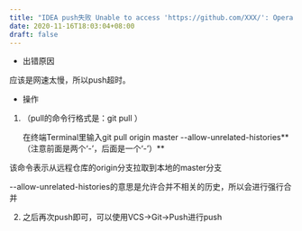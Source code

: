 ```yaml
---
title: "IDEA push失败 Unable to access 'https://github.com/XXX/': Operation timed out ..."
date: 2020-11-16T18:03:04+08:00
draft: false
---
```


- 出错原因

应该是网速太慢，所以push超时。

- 操作

1. （pull的命令行格式是：git pull <remote> <branch>）

   在终端Terminal里输入git pull origin master --allow-unrelated-histories**（注意前面是两个‘-’，后面是一个‘-’）**

该命令表示从远程仓库的origin分支拉取到本地的master分支

--allow-unrelated-histories的意思是允许合并不相关的历史，所以会进行强行合并

2. 之后再次push即可，可以使用VCS->Git->Push进行push

